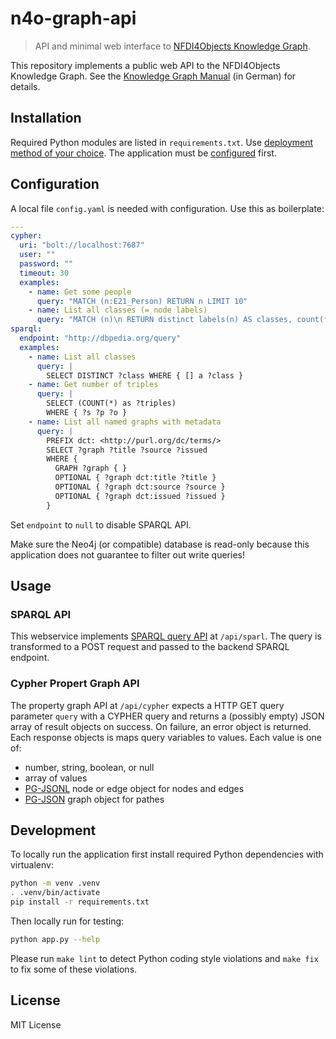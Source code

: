 # n4o-graph-api

> API and minimal web interface to [NFDI4Objects Knowledge Graph](https://nfdi4objects.github.io/n4o-graph/).

This repository implements a public web API to the NFDI4Objects Knowledge Graph. See the [Knowledge Graph Manual](https://nfdi4objects.github.io/n4o-graph/) (in German) for details.

## Installation

Required Python modules are listed in `requirements.txt`. Use [deployment method of your choice](https://flask.palletsprojects.com/en/2.0.x/deploying/#self-hosted-options). The application must be [configured](#configuration) first.

## Configuration

A local file `config.yaml` is needed with configuration. Use this as boilerplate:

~~~yaml
---
cypher: 
  uri: "bolt://localhost:7687"
  user: ""
  password: "" 
  timeout: 30
  examples:
    - name: Get some people
      query: "MATCH (n:E21_Person) RETURN n LIMIT 10"
    - name: List all classes (= node labels)
      query: "MATCH (n)\n RETURN distinct labels(n) AS classes, count(*) AS count"
sparql:
  endpoint: "http://dbpedia.org/query"
  examples:
    - name: List all classes
      query: |
        SELECT DISTINCT ?class WHERE { [] a ?class }
    - name: Get number of triples
      query: |
        SELECT (COUNT(*) as ?triples) 
        WHERE { ?s ?p ?o } 
    - name: List all named graphs with metadata
      query: |
        PREFIX dct: <http://purl.org/dc/terms/>
        SELECT ?graph ?title ?source ?issued
        WHERE {
          GRAPH ?graph { }
          OPTIONAL { ?graph dct:title ?title }
          OPTIONAL { ?graph dct:source ?source }  
          OPTIONAL { ?graph dct:issued ?issued }
        }
~~~

Set `endpoint` to `null` to disable SPARQL API.

Make sure the Neo4j (or compatible) database is read-only because this application does not guarantee to filter out write queries!

## Usage

### SPARQL API

This webservice implements [SPARQL query API](https://www.w3.org/TR/2013/REC-sparql11-protocol-20130321/#query-operation) at `/api/sparl`. The query is transformed to a POST request and passed to the backend SPARQL endpoint.

### Cypher Propert Graph API

The property graph API at `/api/cypher` expects a HTTP GET query parameter `query` with a CYPHER query and returns a (possibly empty) JSON array of result objects on success. On failure, an error object is returned. Each response objects is maps query variables to values. Each value is one of:

- number, string, boolean, or null
- array of values
- [PG-JSONL](https://pg-format.github.io/specification/#pg-json) node or edge object for nodes and edges
- [PG-JSON](https://pg-format.github.io/specification/#pg-jsonl) graph object for pathes

## Development

To locally run the application first install required Python dependencies with virtualenv:

~~~sh
python -m venv .venv
. .venv/bin/activate
pip install -r requirements.txt
~~~

Then locally run for testing:

~~~sh
python app.py --help
~~~

Please run `make lint` to detect Python coding style violations and `make fix` to fix some of these violations.

## License

MIT License

